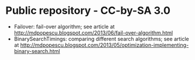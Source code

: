 Public repository - CC-by-SA 3.0
======

* Failover: fail-over algorithm; see article at http://mdpopescu.blogspot.com/2013/06/fail-over-algorithm.html
* BinarySearchTimings: comparing different search algorithms; see article at http://mdpopescu.blogspot.com/2013/05/optimization-implementing-binary-search.html
